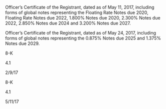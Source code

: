 Officer’s Certificate of the Registrant, dated as of May 11, 2017, including forms
of global notes representing the Floating Rate Notes due 2020, Floating Rate
Notes  due  2022,  1.800%  Notes  due  2020,  2.300%  Notes  due  2022,  2.850%
Notes due 2024 and 3.200% Notes due 2027.

Officer’s Certificate of the Registrant, dated as of May 24, 2017, including forms
of  global  notes  representing  the  0.875%  Notes  due  2025  and  1.375%  Notes
due 2029.

8-K

4.1

2/9/17

8-K

4.1

5/11/17